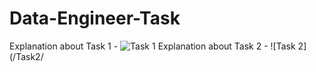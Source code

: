 # Data-Engineer-Task


Explanation about Task 1 - ![Task 1](/Task1/)
Explanation about Task 2 - ![Task 2](/Task2/
